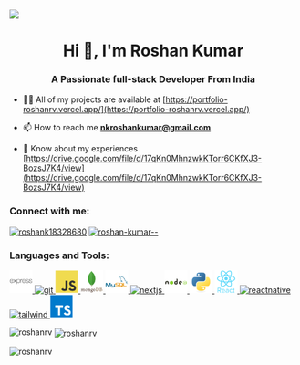 <img align="center" src="https://www.freecodecamp.org/news/content/images/2022/11/hire-full-stack-developers1546507474317-1.gif" />


<h1 align="center">Hi 👋, I'm Roshan Kumar</h1>
<h3 align="center">A Passionate full-stack Developer From India</h3>


- 👨‍💻 All of my projects are available at [https://portfolio-roshanrv.vercel.app/](https://portfolio-roshanrv.vercel.app/)

- 📫 How to reach me <a href="mailto:nkroshankumar@gmail.com"> **nkroshankumar@gmail.com**</a>

- 📄 Know about my experiences [https://drive.google.com/file/d/17qKn0MhnzwkKTorr6CKfXJ3-BozsJ7K4/view](https://drive.google.com/file/d/17qKn0MhnzwkKTorr6CKfXJ3-BozsJ7K4/view)


<h3 align="left">Connect with me:</h3>
<p align="left">
<a href="https://twitter.com/roshank18328680" target="blank"><img align="center" src="https://raw.githubusercontent.com/rahuldkjain/github-profile-readme-generator/master/src/images/icons/Social/twitter.svg" alt="roshank18328680" height="30" width="40" /></a>
<a href="https://linkedin.com/in/roshan-kumar--" target="blank"><img align="center" src="https://raw.githubusercontent.com/rahuldkjain/github-profile-readme-generator/master/src/images/icons/Social/linked-in-alt.svg" alt="roshan-kumar--" height="30" width="40" /></a>
</p>

<h3 align="left">Languages and Tools:</h3>
<p align="left"> <a href="https://expressjs.com" target="_blank" rel="noreferrer"> <img src="https://raw.githubusercontent.com/devicons/devicon/master/icons/express/express-original-wordmark.svg" alt="express" width="40" height="40"/> </a> <a href="https://git-scm.com/" target="_blank" rel="noreferrer"> <img src="https://www.vectorlogo.zone/logos/git-scm/git-scm-icon.svg" alt="git" width="40" height="40"/> </a> <a href="https://developer.mozilla.org/en-US/docs/Web/JavaScript" target="_blank" rel="noreferrer"> <img src="https://raw.githubusercontent.com/devicons/devicon/master/icons/javascript/javascript-original.svg" alt="javascript" width="40" height="40"/> </a> <a href="https://www.mongodb.com/" target="_blank" rel="noreferrer"> <img src="https://raw.githubusercontent.com/devicons/devicon/master/icons/mongodb/mongodb-original-wordmark.svg" alt="mongodb" width="40" height="40"/> </a> <a href="https://www.mysql.com/" target="_blank" rel="noreferrer"> <img src="https://raw.githubusercontent.com/devicons/devicon/master/icons/mysql/mysql-original-wordmark.svg" alt="mysql" width="40" height="40"/> </a> <a href="https://nextjs.org/" target="_blank" rel="noreferrer"> <img src="https://cdn.worldvectorlogo.com/logos/nextjs-2.svg" alt="nextjs" width="40" height="40"/> </a> <a href="https://nodejs.org" target="_blank" rel="noreferrer"> <img src="https://raw.githubusercontent.com/devicons/devicon/master/icons/nodejs/nodejs-original-wordmark.svg" alt="nodejs" width="40" height="40"/> </a> <a href="https://www.python.org" target="_blank" rel="noreferrer"> <img src="https://raw.githubusercontent.com/devicons/devicon/master/icons/python/python-original.svg" alt="python" width="40" height="40"/> </a> <a href="https://reactjs.org/" target="_blank" rel="noreferrer"> <img src="https://raw.githubusercontent.com/devicons/devicon/master/icons/react/react-original-wordmark.svg" alt="react" width="40" height="40"/> </a> <a href="https://reactnative.dev/" target="_blank" rel="noreferrer"> <img src="https://reactnative.dev/img/header_logo.svg" alt="reactnative" width="40" height="40"/> </a> <a href="https://tailwindcss.com/" target="_blank" rel="noreferrer"> <img src="https://www.vectorlogo.zone/logos/tailwindcss/tailwindcss-icon.svg" alt="tailwind" width="40" height="40"/> </a> <a href="https://www.typescriptlang.org/" target="_blank" rel="noreferrer"> <img src="https://raw.githubusercontent.com/devicons/devicon/master/icons/typescript/typescript-original.svg" alt="typescript" width="40" height="40"/> </a> </p>

<p><img align="left" src="https://github-readme-stats.vercel.app/api/top-langs?username=roshanrv&show_icons=true&locale=en&layout=compact" alt="roshanrv" /></p>

<p>&nbsp;<img align="center" src="https://github-readme-stats.vercel.app/api?username=roshanrv&show_icons=true&locale=en" alt="roshanrv" /></p>

<p><img align="center" src="https://github-readme-streak-stats.herokuapp.com/?user=roshanrv&" alt="roshanrv" /></p>
